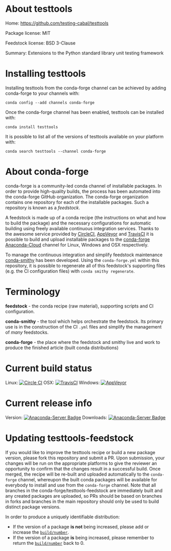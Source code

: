 About testtools
===============

Home: https://github.com/testing-cabal/testtools

Package license: MIT

Feedstock license: BSD 3-Clause

Summary: Extensions to the Python standard library unit testing framework



Installing testtools
====================

Installing testtools from the conda-forge channel can be achieved by adding conda-forge to your channels with:

```
conda config --add channels conda-forge
```

Once the conda-forge channel has been enabled, testtools can be installed with:

```
conda install testtools
```

It is possible to list all of the versions of testtools available on your platform with:

```
conda search testtools --channel conda-forge
```


About conda-forge
=================

conda-forge is a community-led conda channel of installable packages.
In order to provide high-quality builds, the process has been automated into the
conda-forge GitHub organization. The conda-forge organization contains one repository
for each of the installable packages. Such a repository is known as a *feedstock*.

A feedstock is made up of a conda recipe (the instructions on what and how to build
the package) and the necessary configurations for automatic building using freely
available continuous integration services. Thanks to the awesome service provided by
[CircleCI](https://circleci.com/), [AppVeyor](http://www.appveyor.com/)
and [TravisCI](https://travis-ci.org/) it is possible to build and upload installable
packages to the [conda-forge](https://anaconda.org/conda-forge)
[Anaconda-Cloud](http://docs.anaconda.org/) channel for Linux, Windows and OSX respectively.

To manage the continuous integration and simplify feedstock maintenance
[conda-smithy](http://github.com/conda-forge/conda-smithy) has been developed.
Using the ``conda-forge.yml`` within this repository, it is possible to regenerate all of
this feedstock's supporting files (e.g. the CI configuration files) with ``conda smithy regenerate``.


Terminology
===========

**feedstock** - the conda recipe (raw material), supporting scripts and CI configuration.

**conda-smithy** - the tool which helps orchestrate the feedstock.
                   Its primary use is in the construction of the CI ``.yml`` files
                   and simplify the management of *many* feedstocks.

**conda-forge** - the place where the feedstock and smithy live and work to
                  produce the finished article (built conda distributions)

Current build status
====================

Linux: [![Circle CI](https://circleci.com/gh/conda-forge/testtools-feedstock.svg?style=shield)](https://circleci.com/gh/conda-forge/testtools-feedstock)
OSX: [![TravisCI](https://travis-ci.org/conda-forge/testtools-feedstock.svg?branch=master)](https://travis-ci.org/conda-forge/testtools-feedstock)
Windows: [![AppVeyor](https://ci.appveyor.com/api/projects/status/github/conda-forge/testtools-feedstock?svg=True)](https://ci.appveyor.com/project/conda-forge/testtools-feedstock/branch/master)

Current release info
====================
Version: [![Anaconda-Server Badge](https://anaconda.org/conda-forge/testtools/badges/version.svg)](https://anaconda.org/conda-forge/testtools)
Downloads: [![Anaconda-Server Badge](https://anaconda.org/conda-forge/testtools/badges/downloads.svg)](https://anaconda.org/conda-forge/testtools)


Updating testtools-feedstock
============================

If you would like to improve the testtools recipe or build a new
package version, please fork this repository and submit a PR. Upon submission,
your changes will be run on the appropriate platforms to give the reviewer an
opportunity to confirm that the changes result in a successful build. Once
merged, the recipe will be re-built and uploaded automatically to the
`conda-forge` channel, whereupon the built conda packages will be available for
everybody to install and use from the `conda-forge` channel.
Note that all branches in the conda-forge/testtools-feedstock are
immediately built and any created packages are uploaded, so PRs should be based
on branches in forks and branches in the main repository should only be used to
build distinct package versions.

In order to produce a uniquely identifiable distribution:
 * If the version of a package **is not** being increased, please add or increase
   the [``build/number``](http://conda.pydata.org/docs/building/meta-yaml.html#build-number-and-string).
 * If the version of a package **is** being increased, please remember to return
   the [``build/number``](http://conda.pydata.org/docs/building/meta-yaml.html#build-number-and-string)
   back to 0.
